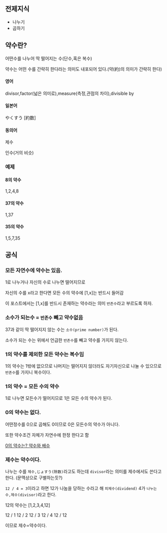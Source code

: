 
## 전제지식

- 나누기
- 곱하기

## 약수란?

어떤수를 나누어 딱 떨어지는 수(단수,혹은 복수)

약수는 어떤 수를 간략히 한다라는 의미도 내포되어 있다.(약(約)의 의미가 간략히 한다)

#### 영어

divisor,factor(넒은 의미로),measure(측정,관점의 차이),divisible by

#### 일본어

やくすう [約数]

#### 동의어

제수

인수(거의 비슷)

### 예제

#### 8의 약수

1,2,4,8

#### 37의 약수

1,37


#### 35의 약수

1,5,7,35


## 공식


### 모든 자연수에 약수는 있음.

1로 나누거나 자신의 수로 나누면 떨어지므로

자신의 수를 x라고 한다면 모든 수의 약수에 [1,x]는 반드시 들어감

이 포스트에서는 [1,x]를 반드시 존재하는 약수라는 의미 `반존수`라고 부르도록 하자.

### 소수가 되는수 = `반존수` 빼고 약수없음

37과 같이 딱 떨어지지 않는 수는 `소수(prime number)`가 된다.

소수가 되는 수는 위에서 언급한 `반존수`를 빼고 약수를 가지지 않는다.

### 1의 약수를 제외한 모든 약수는 복수임

1의 약수는 1밖에 없으므로 나머지는 떨어지지 않더라도 자기자신으로 나눌 수 있으므로 `반존수`를 가지니 복수이다.

### 1의 약수 = 모든 수의 약수

1로 나누면 모든수가 떨어지므로
1은 모든 수의 약수가 된다.

### 0의 약수는 없다.

어떤정수를 0으로 곱해도 0이므로 0은 모든수의 약수가 아니다.

또한 약수조건 자체가 자연수에 한정 한다고 함


[0의 약수는? 약수와 배수]

[0의 약수는? 약수와 배수]: https://bettermo.tistory.com/61


### 제수는 약수이다.

나누는 수를 `제수,じょすう(除数)`라고도 하는데 `divisor`라는 의미를 제수에서도 쓴다고 한다. (문맥상으로 구별하는듯?)


`12 / 4 = 3`이라고 하면 12가 나눔을 당하는 수라고 해 `피제수(dividend)` 4가 `나누는 수,제수(divisor)`라고 한다.

12의 약수는 [1,2,3,4,12]

12 / 1
12 / 2
12 / 3
12 / 4
12 / 12

이므로 제수=약수이다.
